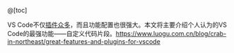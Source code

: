 @[toc]

VS Code不仅[插件众多](https://memcpy0.blog.csdn.net/article/details/118370112)，而且功能配置也很强大。本文将主要介绍个人认为的VS Code的最强功能——自定义代码片段。https://www.luogu.com.cn/blog/crab-in-northeast/great-features-and-plugins-for-vscode
